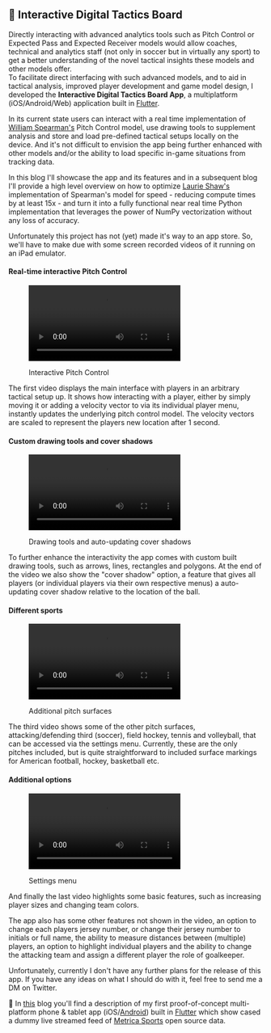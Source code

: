## 📱 Interactive Digital Tactics Board

Directly interacting with advanced analytics tools such as Pitch Control or Expected Pass and Expected Receiver models would allow coaches, technical and analytics staff (not only in soccer but in virtually any sport) to get a better understanding of the novel tactical insights these models and other models offer.<br>
To facilitate direct interfacing with such advanced models, and to aid in tactical analysis, improved player development and game model design, I developed the <b>Interactive Digital Tactics Board App</b>, a multiplatform (iOS/Android/Web) application built in [Flutter](https://flutter.dev/).

In its current state users can interact with a real time implementation of [William Spearman's](https://www.researchgate.net/publication/334849056_Quantifying_Pitch_Control) Pitch Control model, use drawing tools to supplement analysis and store and load pre-defined tactical setups locally on the device. And it's not difficult to envision the app being further enhanced with other models and/or the ability to load specific in-game situations from tracking data.

In this blog I'll showcase the app and its features and in a subsequent blog I'll provide a high level overview on how to optimize [Laurie Shaw's](https://github.com/Friends-of-Tracking-Data-FoTD/LaurieOnTracking) implementation of Spearman's model for speed - reducing compute times by at least 15x - and turn it into a fully functional near real time Python implementation that leverages the power of NumPy vectorization without any loss of accuracy.

Unfortunately this project has not (yet) made it's way to an app store. So, we'll have to make due with some screen recorded videos of it running on an iPad emulator.


#### Real-time interactive Pitch Control
<figure>    
    <p>
      <video src="https://user-images.githubusercontent.com/64530306/156655256-ef853757-dcfd-42cd-8582-7b00b63d1365.mov" class="center-vid" controls="controls" style="max-width: 500px;"></video>
    </p>  
    <figcaption>Interactive Pitch Control</figcaption>  
</figure>

The first video displays the main interface with players in an arbitrary tactical setup up. It shows how interacting with a player, either by simply moving it or adding a velocity vector to via its individual player menu, instantly updates the underlying pitch control model. The velocity vectors are scaled to represent the players new location after 1 second.

#### Custom drawing tools and cover shadows
<figure>    
    <p>
      <video src="https://user-images.githubusercontent.com/64530306/156880559-6d58d01f-44a8-4c42-8045-4a4acc3f7890.mov" class="center-vid" controls="controls" style="max-width: 500px;"></video>
    </p>  
    <figcaption>Drawing tools and auto-updating cover shadows</figcaption>
</figure>

To further enhance the interactivity the app comes with custom built drawing tools, such as arrows, lines, rectangles and polygons. At the end of the video we also show the "cover shadow" option, a feature that gives all players (or individual players via their own respective menus) a auto-updating cover shadow relative to the location of the ball.


#### Different sports
<figure>    
    <p>
      <video src="https://user-images.githubusercontent.com/64530306/156880560-0af7b687-66f2-4d6c-9331-0f8273251ec1.mov" class="center-vid" controls="controls" style="max-width: 500px;"></video>
    </p>  
    <figcaption>Additional pitch surfaces</figcaption>
</figure>

The third video shows some of the other pitch surfaces, attacking/defending third (soccer), field hockey, tennis and volleyball, that can be accessed via the settings menu. Currently, these are the only pitches included, but is quite straightforward to included surface markings for American football, hockey, basketball etc.

#### Additional options
<figure>    
    <p>
      <video src="https://user-images.githubusercontent.com/64530306/156880561-cb12f588-3933-4214-8a33-8828085c3de2.mov" class="center-vid" controls="controls" style="max-width: 500px;"></video>
    </p>  
    <figcaption>Settings menu</figcaption> 
</figure>

And finally the last video highlights some basic features, such as increasing player sizes and changing team colors.

The app also has some other features not shown in the video, an option to change each players jersey number, or change their jersey number to initials or full name, the ability to measure distances between (multiple) players, an option to highlight individual players and the ability to change the attacking team and assign a different player the role of goalkeeper.

Unfortunately, currently I don't have any further plans for the release of this app. If you have any ideas on what I should do with it, feel free to send me a DM on Twitter.

<div class="text-paperclip"> 📎 In <a class="post_navi-item nav_prev" href="/2021/03/14/live-pitch-control.html">this</a> blog you'll find a description of my first proof-of-concept multi-platform phone & tablet app (iOS/<a href="https://play.google.com/store/apps/details?id=com.unravelsports.base_app" class="paperclip-link">Android</a>) built in <a href="https://flutter.dev/" class="paperclip-link">Flutter</a> which show cased a dummy live streamed feed of <a href="https://github.com/metrica-sports/sample-data" class="paperclip-link">Metrica Sports</a> open source data.</div>
